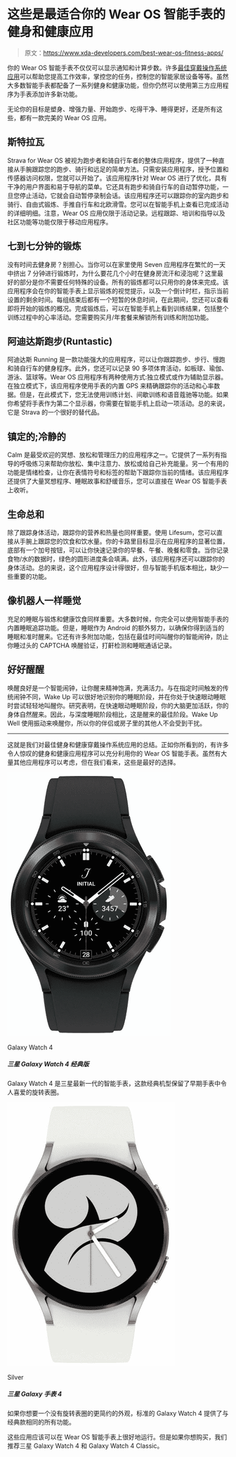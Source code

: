 # 这些是最适合你的 Wear OS 智能手表的健身和健康应用

> 原文：<https://www.xda-developers.com/best-wear-os-fitness-apps/>

你的 Wear OS 智能手表不仅仅可以显示通知和计算步数。许多[最佳穿戴操作系统应用](https://www.xda-developers.com/best-wear-os-apps/)可以帮助您提高工作效率，掌控您的任务，控制您的智能家居设备等等。虽然大多数智能手表都配备了一系列健身和健康功能，但你仍然可以使用第三方应用程序为手表添加许多新功能。

无论你的目标是塑身、增强力量、开始跑步、吃得干净、睡得更好，还是所有这些，都有一款完美的 Wear OS 应用。

## 斯特拉瓦

Strava for Wear OS 被视为跑步者和骑自行车者的整体应用程序，提供了一种直接从手腕跟踪您的跑步、骑行和远足的简单方法。只需安装应用程序，授予位置和传感器访问权限，您就可以开始了。该应用程序针对 Wear OS 进行了优化，具有干净的用户界面和易于导航的菜单。它还具有跑步和骑自行车的自动暂停功能，一旦您停止活动，它就会自动暂停录制会话。该应用程序还可以跟踪你的室内跑步和骑行、自由式锻炼、手推自行车和北欧滑雪。您可以在智能手机上查看已完成活动的详细明细。注意，Wear OS 应用仅限于活动记录。远程跟踪、培训和指导以及社区功能等功能仅限于移动应用程序。

## 七到七分钟的锻炼

没有时间去健身房？别担心。当你可以在家里使用 Seven 应用程序在繁忙的一天中挤出 7 分钟进行锻炼时，为什么要花几个小时在健身房流汗和浸泡呢？这里最好的部分是你不需要任何特殊的设备。所有的锻炼都可以只用你的身体来完成。该应用程序会在你的智能手表上显示锻炼的视觉提示，以及一个倒计时栏，指示当前设置的剩余时间。每组结束后都有一个短暂的休息时间，在此期间，您还可以查看即将开始的锻炼的概况。完成锻炼后，可以在智能手机上看到训练结果，包括整个训练过程中的心率活动。您需要购买月/年套餐来解锁所有训练和附加功能。

## 阿迪达斯跑步(Runtastic)

阿迪达斯 Running 是一款功能强大的应用程序，可以让你跟踪跑步、步行、慢跑和骑自行车的健身程序。此外，您还可以记录 90 多项体育活动，如板球、瑜伽、游泳、篮球等。Wear OS 应用程序有两种使用方式:独立模式或作为辅助显示器。在独立模式下，该应用程序使用手表的内置 GPS 来精确跟踪你的活动和心率数据。但是，在此模式下，您无法使用训练计划、间歇训练和语音蔻驰等功能。如果你希望将手表作为第二个显示器，你需要在智能手机上启动一项活动。总的来说，它是 Strava 的一个很好的替代品。

## 镇定的;冷静的

Calm 是最受欢迎的冥想、放松和管理压力的应用程序之一。它提供了一系列有指导的呼吸练习来帮助你放松、集中注意力、放松或给自己补充能量。另一个有用的功能是情绪检查，让你在表情符号和标签的帮助下跟踪你当前的情绪。该应用程序还提供了大量冥想程序、睡眠故事和舒缓音乐，您可以直接在 Wear OS 智能手表上收听。

## 生命总和

除了跟踪身体活动，跟踪你的营养和热量也同样重要。使用 Lifesum，您可以直接从手腕上跟踪您的饮食和饮水量。你的卡路里目标显示在应用程序的显著位置，底部有一个加号按钮，可以让你快速记录你的早餐、午餐、晚餐和零食。当你记录食物/水的数据时，绿色的圆形进度条会填满。此外，该应用程序还可以跟踪你的身体活动。总的来说，这个应用程序设计得很好，但与智能手机版本相比，缺少一些重要的功能。

## 像机器人一样睡觉

充足的睡眠与锻炼和健康饮食同样重要。大多数时候，你完全可以使用智能手表的内置睡眠追踪功能。但是，睡眠作为 Android 的额外努力，以确保你得到适当的睡眠和准时醒来。它还有许多附加功能，包括在最佳时间叫醒你的智能闹钟，防止你睡过头的 CAPTCHA 唤醒验证，打鼾检测和睡眠通话记录。

## 好好醒醒

唤醒良好是一个智能闹钟，让你醒来精神饱满，充满活力。与在指定时间触发的传统闹钟不同，Wake Up 可以很好地识别你的睡眠阶段，并在你处于快速眼动睡眠时尝试轻轻地叫醒你。研究表明，在快速眼动睡眠阶段，你的大脑更加活跃，你的身体自然醒来。因此，与深度睡眠阶段相比，这是醒来的最佳阶段。Wake Up Well 使用振动来唤醒你，所以你的伴侣或房子里的其他人不会受到干扰。

* * *

这就是我们对最佳健身和健康穿戴操作系统应用的总结。正如你所看到的，有许多令人惊叹的健身和健康应用程序可以充分利用你的 Wear OS 智能手表。虽然有大量其他应用程序可以考虑，但在我们看来，这些是最好的选择。

 <picture>![The Galaxy Watch 4 is currently down to just $150.](img/0441da7666db8660a88369c7011ccaa1.png)</picture> 

Galaxy Watch 4

##### 三星 Galaxy Watch 4 经典版

Galaxy Watch 4 是三星最新一代的智能手表，这款经典机型保留了早期手表中令人喜爱的旋转表圈。

 <picture>![The Silver variant is another one of the basics. It looks timelessly elegant paired with a white strap.](img/a6744a66838878ad2be45ab610845b44.png)</picture> 

Silver

##### 三星 Galaxy 手表 4

如果你想要一个没有旋转表圈的更简约的外观，标准的 Galaxy Watch 4 提供了与经典款相同的所有功能。

这些应用应该可以在 Wear OS 智能手表上很好地运行。但是如果你想购买，我们推荐三星 Galaxy Watch 4 和 Galaxy Watch 4 Classic。